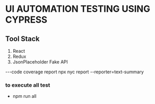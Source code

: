 # UI AUTOMATION TESTING USING CYPRESS

## Tool Stack

1. React
2. Redux
3. JsonPlaceholder Fake API

---code coverage report
npx nyc report --reporter=text-summary


### to execute all test
- npm run all
